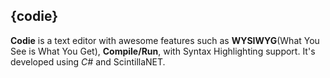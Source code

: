 ## {codie}

**Codie** is a text editor with awesome features such as **WYSIWYG**(What You See is What You Get), **Compile/Run**, with Syntax Highlighting support. It's developed using *C#* and ScintillaNET. 

